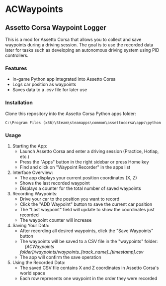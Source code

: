 # ACWaypoints
## Assetto Corsa Waypoint Logger
This is a mod for Assetto Corsa that allows you to collect and save waypoints during a driving session.
The goal is to use the recorded data later for tasks such as developing an autonomous driving system using PID controllers.

### Features
- In-game Python app integrated into Assetto Corsa
- Logs car position as waypoints
- Saves data to a .csv file for later use

### Installation
Clone this repository into the Assetto Corsa Python apps folder:
```
C:\Program Files (x86)\Steam\steamapps\common\assettocorsa\apps\python
```

### Usage
1. Starting the App:
    - Launch Assetto Corsa and enter a driving session (Practice, Hotlap, etc.)
    - Press the "Apps" button in the right sidebar or press Home key
    - Find and click on "Waypoint Recorder" in the apps list
2. Interface Overview:
    - The app displays your current position coordinates (X, Z)
    - Shows the last recorded waypoint
    - Displays a counter for the total number of saved waypoints
3. Recording Waypoints:
    - Drive your car to the position you want to record
    - Click the "ADD Waypoint" button to save the current car position
    - The "Last waypoint" field will update to show the coordinates just recorded
    - The waypoint counter will increase
4. Saving Your Data:
    - After recording all desired waypoints, click the "Save Waypoints" button
    - The waypoints will be saved to a CSV file in the "waypoints" folder:
    &nbsp;&nbsp;&nbsp;&nbsp;*[ACWaypoints folder]/waypoints/waypoints_[track_name]_[timestamp].csv*
    - The app will confirm the save operation
5. Using the Recorded Data:
    - The saved CSV file contains X and Z coordinates in Assetto Corsa's world space
    - Each row represents one waypoint in the order they were recorded